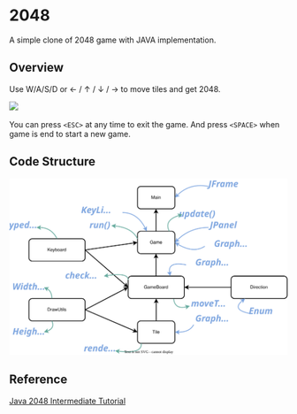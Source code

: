 # 2048
A simple clone of 2048 game with JAVA implementation.

## Overview

Use W/A/S/D or $\leftarrow$ / $\uparrow$ / $\downarrow$ / $\rightarrow$ to move tiles and get 2048.

![](./images/2048.gif)

You can press `<ESC>` at any time to exit the game. And press `<SPACE>` when game is end to start a new game.

## Code Structure

![](./images/overview.svg)

## Reference

[Java 2048 Intermediate Tutorial](https://www.youtube.com/playlist?list=PLig6-gM-fHMGH6jmCpsxW6YbagHgCS3Jd)
